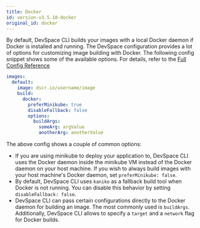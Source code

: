 ```yaml
---
title: Docker
id: version-v3.5.18-docker
original_id: docker
---
```


By default, DevSpace CLI builds your images with a local Docker daemon if Docker is installed and running. The DevSpace configuration provides a lot of options for customizing image building with Docker. The following config snippet shows some of the available options. For details, refer to the [Full Config Reference](../../configuration/reference#images-builddocker)

```yaml
images:
  default:
    image: dscr.io/username/image
    build:
      docker:
        preferMinikube: true
        disableFallback: false
        options:
          buildArgs:
            someArg: argValue
            anotherArg: anotherValue
```

The above config shows a couple of common options:
- If you are using minikube to deploy your application to, DevSpace CLI uses the Docker daemon inside the minikube VM instead of the Docker daemon on your host machine. If you wish to always build images with your host machine's Docker daemon, set `preferMinikube: false`.
- By default, DevSpace CLI uses `kaniko` as a fallback build tool when Docker is not running. You can disable this behavior by setting `disableFallback: false`.
- DevSpace CLI can pass certain configurations directly to the Docker daemon for building an image. The most commonly used is `buildArgs`. Additionally, DevSpace CLI allows to specify a `target` and a `network` flag for Docker builds.
